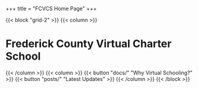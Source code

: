 +++
title = "FCVCS Home Page"
+++

{{< block "grid-2" >}}
{{< column >}}

# Frederick County Virtual Charter School

{{< /column >}}
{{< column >}}
{{< button "docs/" "Why Virtual Schooling?" >}}
{{< button "posts/" "Latest Updates" >}}
{{< /column >}}
{{< /block >}}
